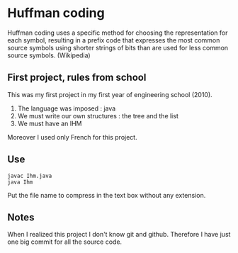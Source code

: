 # Huffman coding

Huffman coding uses a specific method for choosing the representation for each symbol, resulting in a prefix code that expresses the most common source symbols using shorter strings of bits than are used for less common source symbols. 
(Wikipedia)

## First project, rules from school

This was my first project in my first year of engineering school (2010).

1. The language was imposed : java
2. We must write our own structures : the tree and the list
3. We must have an IHM

Moreover I used only French for this project.

## Use

    javac Ihm.java    
    java Ihm

Put the file name to compress in the text box without any extension.

## Notes

When I realized this project I don't know git and github. 
Therefore I have just one big commit for all the source code.

